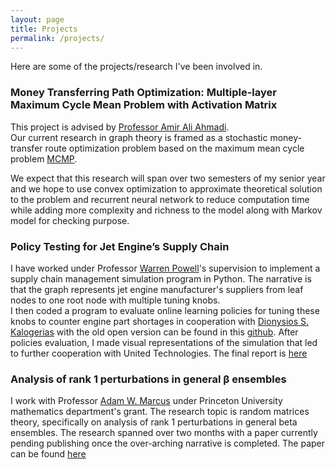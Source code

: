 ```yaml
---
layout: page
title: Projects
permalink: /projects/
---
```


Here are some of the projects/research I've been involved in.

### Money Transferring Path Optimization: Multiple-layer Maximum Cycle Mean Problem with Activation Matrix  
This project is advised by [Professor Amir Ali Ahmadi](http://aaa.princeton.edu/).  
Our current research in graph theory is framed as a stochastic money-transfer route
optimization problem based on the maximum mean cycle problem [MCMP](http://web.mit.edu/~a_a_a/Public/Publications/AAA_PP_CDC2012.pdf). 

We expect that this research will span over two semesters of my senior year and we hope to use convex optimization to approximate theoretical solution to the problem and recurrent neural network to reduce computation time while adding more complexity and richness to the model along with Markov model for checking purpose.  


### Policy Testing for Jet Engine’s Supply Chain 

I have worked under Professor [Warren Powell](http://castlelab.princeton.edu/)'s supervision to implement a supply chain
management simulation program in Python. The narrative is that the graph represents jet engine manufacturer's
suppliers from leaf nodes to one root node with multiple tuning knobs.  
I then coded a program to evaluate online learning policies for tuning these knobs to counter engine part shortages in cooperation with [
Dionysios S. Kalogerias](https://dk9.mycpanel.princeton.edu/wordpress/) with the old open version can be found in this [github](https://github.com/dkalogerias/SupplyChain_Public). After policies evaluation, I made visual representations of the simulation that led to further cooperation with United Technologies. The final report is [here]({{site.url}}/pdfs/supply_chain-final-report.pdf)  

### Analysis of rank 1 perturbations in general β ensembles

I work with Professor [Adam W. Marcus](https://web.math.princeton.edu/~amarcus/) under Princeton University mathematics department's
grant. The research topic is random matrices theory, specifically on analysis of rank 1 perturbations in general beta
ensembles. The research spanned over two months with a paper currently pending publishing once the over-arching
narrative is completed. The paper can be found [here](https://web.math.princeton.edu/~amarcus/papers/beta.pdf)


